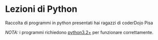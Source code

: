 # Lezioni di Python
Raccolta di programmi in python presentati hai ragazzi di coderDojo Pisa

*NOTA:* i programmi richiedono [python3.2+](https://www.python.org/downloads/release/python-343/) per funzionare correttamente.

